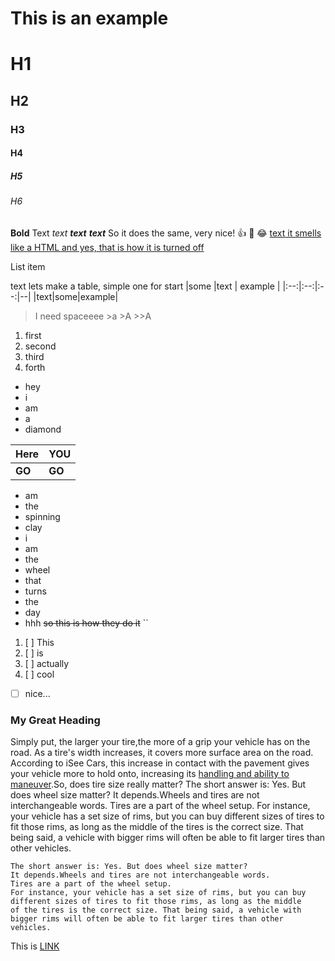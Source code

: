 ﻿
# This is an example
# H1
## H2
### H3
#### H4
##### H5
###### H6
**Bold** Text 
_text_
**_text_**
***text*** So it does the same, very nice! :thumbsup: :cucumber: :joy:
<ins>text<ins> it smells like a HTML </ins>  and yes, that is how it is turned off


List item

 text
 lets make a table, simple one for start
|some 	|text	| example |
|:--:|:--:|:--:|--|
|text|some|example|
>I need spaceeee
	>a
	>A
	>>A
	
1. first
2. second 
3. third
4. forth


- hey
- i 
- am 
- a 
- diamond

|Here|YOU|
|---|---|
|**GO**|**GO**|
- am 
- the 
- spinning 
- clay
- i 
- am 
- the 
- wheel
- that 
- turns 
- the 
- day
- hhh 
~~so this is how they do it~~
``
1. [ ] This
2. [ ] is
3. [ ] actually
4. [ ] cool
- [ ] nice...


### My Great Heading

Simply put, the larger your tire,the more of a grip your vehicle has on the road. As a tire's width increases, it covers more surface area on the road. According to iSee Cars, this increase in contact with the pavement gives your vehicle more to hold onto, increasing its  [handling and ability to maneuver](https://www.iseecars.com/articles/does-tire-size-really-matter).So, does tire size really matter? The short answer is: Yes. But does wheel size matter? It depends.Wheels and tires are not interchangeable words. Tires are a part of the wheel setup. For instance, your vehicle has a set size of rims, but you can buy different sizes of tires to fit those rims, as long as the middle of the tires is the correct size. That being said, a vehicle with bigger rims will often be able to fit larger tires than other vehicles.


```
The short answer is: Yes. But does wheel size matter?
It depends.Wheels and tires are not interchangeable words.
Tires are a part of the wheel setup. 
For instance, your vehicle has a set size of rims, but you can buy 
different sizes of tires to fit those rims, as long as the middle 
of the tires is the correct size. That being said, a vehicle with 
bigger rims will often be able to fit larger tires than other 
vehicles. 
```



This is [LINK](https://www.google.com) 






